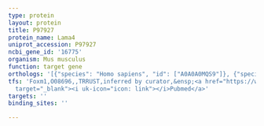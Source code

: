 ```yaml
---
type: protein
layout: protein
title: P97927
protein_name: Lama4
uniprot_accession: P97927
ncbi_gene_id: '16775'
organism: Mus musculus
function: target gene
orthologs: '[{"species": "Homo sapiens", "id": ["A0A0A0MQS9"]}, {"species": "Rattus norvegicus", "id": ["F1LTF8"]}]'
tfs: 'Foxm1,O08696,,TRRUST,inferred by curator,&ensp;<a href="https://www.ncbi.nlm.nih.gov/pubmed/?term=15817462%5Buid%5D+OR+29087512%5Buid%5D"
  target="_blank"><i uk-icon="icon: link"></i>Pubmed</a>'
targets: ''
binding_sites: ''

---
```


